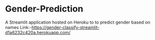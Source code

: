 # Gender-Prediction
A Streamlit application hosted on Heroku to to predict gender based on names
Link:-https://gender-classify-streamlit-d1a6232c420a.herokuapp.com/
